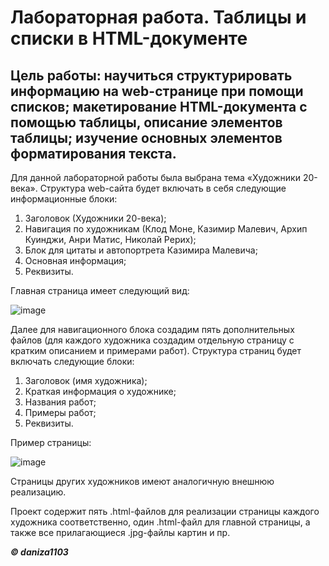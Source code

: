 # Лабораторная работа. Таблицы и списки в HTML-документе
## Цель работы: научиться структурировать информацию на web-странице при помощи списков; макетирование HTML-документа с помощью таблицы, описание элементов таблицы; изучение основных элементов форматирования текста.

Для данной лабораторной работы была выбрана тема «Художники 20-века». Структура web-сайта будет включать в себя следующие информационные блоки: 
1.	Заголовок (Художники 20-века);
2.	Навигация по художникам (Клод Моне, Казимир Малевич, Архип Куинджи, Анри Матис, Николай Рерих);
3.	Блок для цитаты и автопортрета Казимира Малевича; 
4.	Основная информация;
5.	Реквизиты.

Главная страница имеет следующий вид:

![image](https://user-images.githubusercontent.com/62215011/198876246-6e50c852-ec9a-496e-8288-a387331faab0.png)

Далее для навигационного блока создадим пять дополнительных файлов (для каждого художника создадим отдельную страницу с кратким описанием и примерами работ). Структура страниц будет включать следующие блоки:
1.	Заголовок (имя художника);
2.	Краткая информация о художнике;
3.	Названия работ; 
4.	Примеры работ;
5.	Реквизиты.

Пример страницы:

![image](https://user-images.githubusercontent.com/62215011/198876337-0e51f851-0f29-4158-b89d-8a4e043b4441.png)

Страницы других художников имеют аналогичную внешнюю реализацию.

Проект содержит пять .html-файлов для реализации страницы каждого художника соответственно, один .html-файл для главной страницы, а также все прилагающиеся .jpg-файлы картин и пр.

***© daniza1103***
